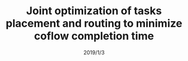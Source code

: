 ---
title: "Joint optimization of tasks placement and routing to minimize coflow completion time"
collection: publications
permalink: /publication/2019/1/3-47-61
date: 2019/1/3
venue: 'Journal of Network and Computer Applications'
citation: 'Yingya Guo, Zhiliang Wang, Han Zhang, Xia Yin, Xingang Shi, Jianping Wu: Joint optimization of tasks placement and routing to minimize coflow completion time, Journal of Network and Computer Applications , 2019, 135: 47-61'
---